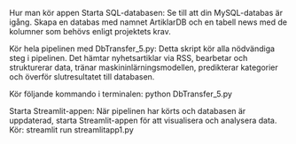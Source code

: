 Hur man kör appen
Starta SQL-databasen:
Se till att din MySQL-databas är igång. Skapa en databas med namnet ArtiklarDB och en tabell news med de kolumner som behövs enligt projektets krav.

Kör hela pipelinen med DbTransfer_5.py:
Detta skript kör alla nödvändiga steg i pipelinen. Det hämtar nyhetsartiklar via RSS, bearbetar och strukturerar data, tränar maskininlärningsmodellen, predikterar kategorier och överför slutresultatet till databasen.

Kör följande kommando i terminalen:
python DbTransfer_5.py

Starta Streamlit-appen:
När pipelinen har körts och databasen är uppdaterad, starta Streamlit-appen för att visualisera och analysera data. Kör:
streamlit run streamlitapp1.py
